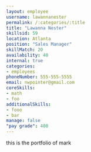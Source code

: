 ```yaml
--- 
layout: employee 
username: lawannanester
permalink: /:categories/:title 
title: "Lawanna Nester" 
skillsid: 59 
location: Atlanta
position: "Sales Manager"
skillMatch: 20
availability: 40
internal: true
categories: 
- employees
phoneNumber: 555-555-5555 
email: nwpointer@gmail.com
coreSkills:
- math 
- foo
additionalSkills:
- fooo
- bar
manage: false
"pay grade": 400
---
```


this is the portfolio of mark
